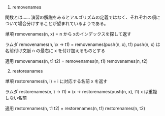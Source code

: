 1. removenames

関数とは……
演習の解説をみるとアルゴリズムの定義ではなく、それぞれの項について場合分けすることが望まれているようである。

単項
removenames(n, x) = n から xのインデックスを探して返す

ラムダ
removenames(n, \x -> t1) = removenames(push(n, x), t1)
push(n, x) は名前付け文脈 n の最右に x を付け加えるものとする

適用
removenames(n, t1 t2) = removenames(n, t1) removenames(n, t2)

2. restoreanames

単項
restorenames(n, i) = i に対応する名前 x を返す

ラムダ
restorenames(n, \ -> t1) = \x -> restorenames(push(n, x), t1)
x は重複しない名前

適用
restorenames(n, t1 t2) = restorenames(n, t1) restorenames(n, t2)

